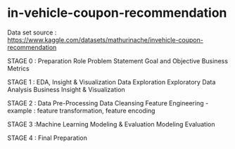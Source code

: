 # in-vehicle-coupon-recommendation
Data set source : https://www.kaggle.com/datasets/mathurinache/invehicle-coupon-recommendation

STAGE 0 : Preparation 
Role
Problem Statement
Goal and Objective
Business Metrics

STAGE 1 : EDA, Insight & Visualization
Data Exploration
Exploratory Data Analysis
Business Insight & Visualization

STAGE 2 : Data Pre-Processing
Data Cleansing
Feature Engineering
-example : feature transformation, feature encoding

STAGE 3 :Machine Learning Modeling & Evaluation
Modeling
Evaluation

STAGE 4 : Final Preparation
